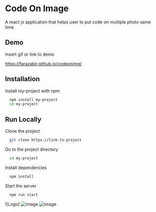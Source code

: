 
# Code On Image 

A react js application that helps user to put code on multiple photo same time 



## Demo

Insert gif or link to demo

https://farazabir.github.io/codeonimg/
## Installation

Install my-project with npm

```bash
  npm install my-project
  cd my-project
```
    
## Run Locally

Clone the project

```bash
  git clone https://link-to-project
```

Go to the project directory

```bash
  cd my-project
```

Install dependencies

```bash
  npm install
```

Start the server

```bash
  npm run start
```


![Logo] 
![image](https://user-images.githubusercontent.com/62275863/188308495-3dfa9ee8-26cc-4f74-9bdf-e0a1b66dbbfa.png)
![image](https://user-images.githubusercontent.com/62275863/188308537-79f2d04a-94b8-4941-a83a-78a2f207339f.png)
